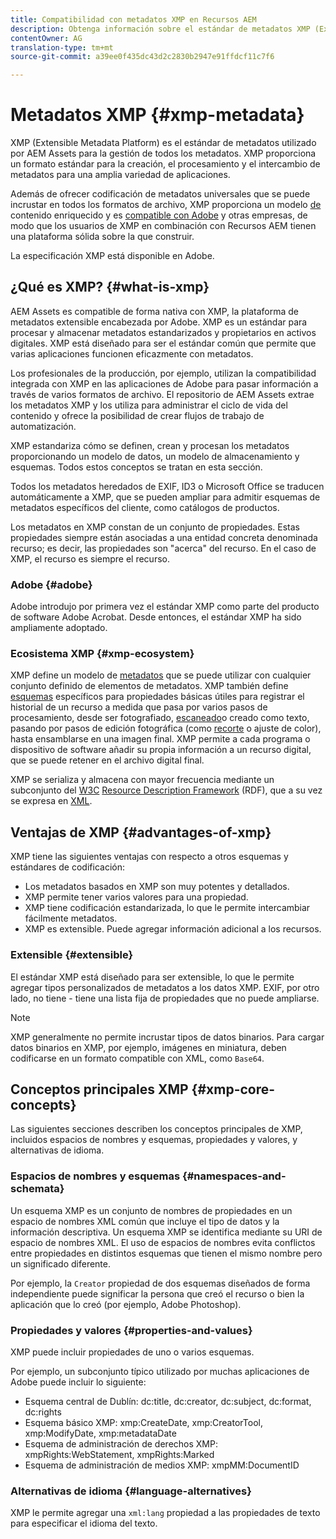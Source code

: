 ```yaml
---
title: Compatibilidad con metadatos XMP en Recursos AEM
description: Obtenga información sobre el estándar de metadatos XMP (Extensible Metadata Platform) utilizado por AEM Assets para la gestión de metadatos. XMP proporciona un formato estándar para la creación, el procesamiento y el intercambio de metadatos para una amplia variedad de aplicaciones.
contentOwner: AG
translation-type: tm+mt
source-git-commit: a39ee0f435dc43d2c2830b2947e91ffdcf11c7f6

---
```



# Metadatos XMP {#xmp-metadata}

XMP (Extensible Metadata Platform) es el estándar de metadatos utilizado por AEM Assets para la gestión de todos los metadatos. XMP proporciona un formato estándar para la creación, el procesamiento y el intercambio de metadatos para una amplia variedad de aplicaciones.

Además de ofrecer codificación de metadatos universales que se puede incrustar en todos los formatos de archivo, XMP proporciona un modelo [de](xmp.md#xmp-core-concepts) contenido enriquecido y es [compatible con Adobe](xmp.md#advantages-of-xmp) y otras empresas, de modo que los usuarios de XMP en combinación con Recursos AEM tienen una plataforma sólida sobre la que construir.

La especificación [](https://www.adobe.com/devnet/xmp.html) XMP está disponible en Adobe.

## ¿Qué es XMP? {#what-is-xmp}

AEM Assets es compatible de forma nativa con XMP, la plataforma de metadatos extensible encabezada por Adobe. XMP es un estándar para procesar y almacenar metadatos estandarizados y propietarios en activos digitales. XMP está diseñado para ser el estándar común que permite que varias aplicaciones funcionen eficazmente con metadatos.

Los profesionales de la producción, por ejemplo, utilizan la compatibilidad integrada con XMP en las aplicaciones de Adobe para pasar información a través de varios formatos de archivo. El repositorio de AEM Assets extrae los metadatos XMP y los utiliza para administrar el ciclo de vida del contenido y ofrece la posibilidad de crear flujos de trabajo de automatización.

XMP estandariza cómo se definen, crean y procesan los metadatos proporcionando un modelo de datos, un modelo de almacenamiento y esquemas. Todos estos conceptos se tratan en esta sección.

Todos los metadatos heredados de EXIF, ID3 o Microsoft Office se traducen automáticamente a XMP, que se pueden ampliar para admitir esquemas de metadatos específicos del cliente, como catálogos de productos.

Los metadatos en XMP constan de un conjunto de propiedades. Estas propiedades siempre están asociadas a una entidad concreta denominada recurso; es decir, las propiedades son &quot;acerca&quot; del recurso. En el caso de XMP, el recurso es siempre el recurso.

### Adobe {#adobe}

Adobe introdujo por primera vez el estándar XMP como parte del producto de software Adobe Acrobat. Desde entonces, el estándar XMP ha sido ampliamente adoptado.

### Ecosistema XMP {#xmp-ecosystem}

XMP define un modelo de [metadatos](https://en.wikipedia.org/wiki/Metadata) que se puede utilizar con cualquier conjunto definido de elementos de metadatos. XMP también define [esquemas](https://en.wikipedia.org/wiki/XML_schema) específicos para propiedades básicas útiles para registrar el historial de un recurso a medida que pasa por varios pasos de procesamiento, desde ser fotografiado, [escaneado](https://en.wikipedia.org/wiki/Image_scanner)o creado como texto, pasando por pasos de edición fotográfica (como [recorte](https://en.wikipedia.org/wiki/Cropping_%28image%29) o ajuste de color), hasta ensamblarse en una imagen final. XMP permite a cada programa o dispositivo de software añadir su propia información a un recurso digital, que se puede retener en el archivo digital final.

XMP se serializa y almacena con mayor frecuencia mediante un subconjunto del [W3C](https://en.wikipedia.org/wiki/World_Wide_Web_Consortium) [Resource Description Framework](https://en.wikipedia.org/wiki/Resource_Description_Framework) (RDF), que a su vez se expresa en [XML](https://en.wikipedia.org/wiki/XML).

## Ventajas de XMP {#advantages-of-xmp}

XMP tiene las siguientes ventajas con respecto a otros esquemas y estándares de codificación:

* Los metadatos basados en XMP son muy potentes y detallados.
* XMP permite tener varios valores para una propiedad.
* XMP tiene codificación estandarizada, lo que le permite intercambiar fácilmente metadatos.
* XMP es extensible. Puede agregar información adicional a los recursos.

### Extensible {#extensible}

El estándar XMP está diseñado para ser extensible, lo que le permite agregar tipos personalizados de metadatos a los datos XMP. EXIF, por otro lado, no tiene - tiene una lista fija de propiedades que no puede ampliarse.

>[!NOTE]
>
>XMP generalmente no permite incrustar tipos de datos binarios. Para cargar datos binarios en XMP, por ejemplo, imágenes en miniatura, deben codificarse en un formato compatible con XML, como `Base64`.

## Conceptos principales XMP {#xmp-core-concepts}

Las siguientes secciones describen los conceptos principales de XMP, incluidos espacios de nombres y esquemas, propiedades y valores, y alternativas de idioma.

### Espacios de nombres y esquemas {#namespaces-and-schemata}

Un esquema XMP es un conjunto de nombres de propiedades en un espacio de nombres XML común que incluye el tipo de datos y la información descriptiva. Un esquema XMP se identifica mediante su URI de espacio de nombres XML. El uso de espacios de nombres evita conflictos entre propiedades en distintos esquemas que tienen el mismo nombre pero un significado diferente.

Por ejemplo, la `Creator` propiedad de dos esquemas diseñados de forma independiente puede significar la persona que creó el recurso o bien la aplicación que lo creó (por ejemplo, Adobe Photoshop).

### Propiedades y valores {#properties-and-values}

XMP puede incluir propiedades de uno o varios esquemas.

Por ejemplo, un subconjunto típico utilizado por muchas aplicaciones de Adobe puede incluir lo siguiente:

* Esquema central de Dublín: dc:title, dc:creator, dc:subject, dc:format, dc:rights
* Esquema básico XMP: xmp:CreateDate, xmp:CreatorTool, xmp:ModifyDate, xmp:metadataDate
* Esquema de administración de derechos XMP: xmpRights:WebStatement, xmpRights:Marked
* Esquema de administración de medios XMP: xmpMM:DocumentID

### Alternativas de idioma {#language-alternatives}

XMP le permite agregar una `xml:lang` propiedad a las propiedades de texto para especificar el idioma del texto.

